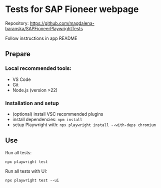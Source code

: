 # Tests for SAP Fioneer webpage

Repository: https://github.com/magdalena-baranska/SAPFioneerPlaywrightTests

Follow instructions in app README

## Prepare

### Local recommended tools:

- VS Code
- Git
- Node.js (version >22)

### Installation and setup

- (optional) install VSC recommended plugins
- install dependencies: `npm install`
- setup Playwright with: `npx playwright install --with-deps chromium`

## Use

Run all tests:

```
npx playwright test
```
Run all tests with UI:

```
npx playwright test --ui
```